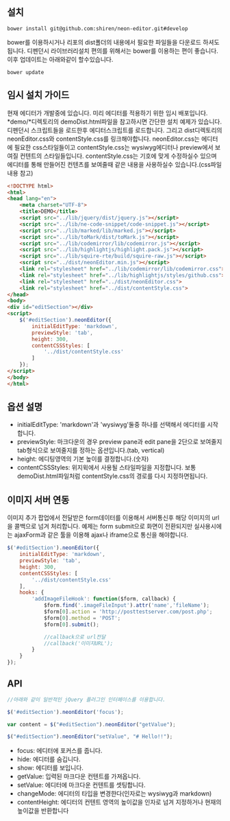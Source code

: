## 설치

```
bower install git@github.com:shiren/neon-editor.git#develop
```

bower를 이용하시거나 리포의 dist폴더의 내용에서 필요한 파일들을 다운로드 하셔도 됩니다.
디펜던시 라이브러리설치 편의를 위해서는 bower를 이용하는 편이 좋습니다.
이후 업데이트는 아래와같이 할수있습니다.

```
bower update
```


## 임시 설치 가이드

현재 에디터가 개발중에 있습니다. 미리 에디터를 적용하기 위한 임시 배포입니다.
*demo/*디렉토리의 demoDist.html파일을 참고하시면 간단한 설치 예제가 있습니다.
디펜던시 스크립트들을 로드한후 에디터스크립트를 로드합니다.
그리고 dist디렉토리의 neonEditor.css와 contentStyle.css를 링크해야합니다.
neonEditor.css는 에디터에 필요한 css스타일들이고
contentStyle.css는 wysiwyg에디터나 preview에서 보여질 컨텐트의 스타일들입니다.
contentStyle.css는 기호에 맞게 수정하실수 있으며 에디터를 통해 만들어진 컨텐츠를 보여줄때 같은 내용을 사용하실수 있습니다.(css파일 내용 참고)


``` html
<!DOCTYPE html>
<html>
<head lang="en">
    <meta charset="UTF-8">
    <title>DEMO</title>
    <script src="../lib/jquery/dist/jquery.js"></script>
    <script src="../lib/ne-code-snippet/code-snippet.js"></script>
    <script src="../lib/marked/lib/marked.js"></script>
    <script src="../lib/toMark/dist/toMark.js"></script>
    <script src="../lib/codemirror/lib/codemirror.js"></script>
    <script src="../lib/highlightjs/highlight.pack.js"></script>
    <script src="../lib/squire-rte/build/squire-raw.js"></script>
    <script src="../dist/neonEditor.min.js"></script>
    <link rel="stylesheet" href="../lib/codemirror/lib/codemirror.css">
    <link rel="stylesheet" href="../lib/highlightjs/styles/github.css">
    <link rel="stylesheet" href="../dist/neonEditor.css">
    <link rel="stylesheet" href="../dist/contentStyle.css">
</head>
<body>
<div id="editSection"></div>
<script>
    $('#editSection').neonEditor({
        initialEditType: 'markdown',
        previewStyle: 'tab',
        height: 300,
        contentCSSStyles: [
            '../dist/contentStyle.css'
        ]
    });
</script>
</body>
</html>
```

## 옵션 설명

* initialEditType: 'markdown'과 'wysiwyg'둘중 하나를 선택해서 에디터를 시작합니다.
* previewStyle: 마크다운의 경우 preview pane과 edit pane을 2단으로 보여줄지 tab형식으로 보여줄지를 정하는 옵션입니다.(tab, vertical)
* height: 에디팅영역의 기본 높이를 결정합니다.(숫자)
* contentCSSStyles: 위지윅에서 사용될 스타일파일을 지정합니다. 보통 demoDist.html파일처럼 contentStyle.css의 경로를 다시 지정하면됩니다.

## 이미지 서버 연동

이미지 추가 팝업에서 전달받은 form데이터를 이용해서 서버통신후
해당 이미지의 url을 콜백으로 넘겨 처리합니다.
예제는 form submit으로 화면이 전환되지만 실사용시에는 ajaxForm과 같은 툴을 이용해 ajax나 iframe으로 통신을 해야합니다.

``` javascript
$('#editSection').neonEditor({
    initialEditType: 'markdown',
    previewStyle: 'tab',
    height: 300,
    contentCSSStyles: [
        '../dist/contentStyle.css'
    ],
    hooks: {
        'addImageFileHook': function($form, callback) {
            $form.find('.imageFileInput').attr('name','fileName');
            $form[0].action = 'http://posttestserver.com/post.php';
            $form[0].method = 'POST';
            $form[0].submit();

            //callback으로 url전달
            //callback('이미지URL');
        }
    }
});
```

## API

``` javascript
//아래와 같이 일반적인 jQuery 플러그인 인터페이스를 이용합니다.

$('#editSection').neonEditor('focus');

var content = $("#editSection").neonEditor("getValue");

$("#editSection").neonEditor("setValue", "# Hello!!");

```

* focus: 에디터에 포커스를 줍니다.
* hide: 에디터를 숨깁니다.
* show: 에디터를 보입니다.
* getValue: 입력된 마크다운 컨텐트를 가져옵니다.
* setValue: 에디터에 마크다운 컨텐트를 셋팅합니다.
* changeMode: 에디터의 타입을 변경한다(인자로는 wysiwyg과 markdown)
* contentHeight: 에디터의 컨텐트 영역의 높이값을 인자로 넘겨 지정하거나 현재의 높이값을 반환합니다


